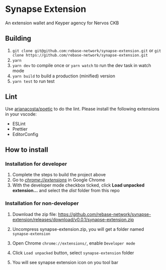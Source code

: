 # Synapse Extension

An extension wallet and Keyper agency for Nervos CKB

## Building

1. `git clone git@github.com:rebase-network/synapse-extension.git`
   or
   `git clone https://github.com/rebase-network/synapse-extension.git`
2. `yarn`
3. `yarn dev` to compile once or `yarn watch` to run the dev task in watch mode
4. `yarn build` to build a production (minified) version
5. `yarn test` to run test

## Lint

Use [arianacosta/poetic](https://github.com/arianacosta/poetic) to do the lint. Please install the following extensions in your vscode:

- ESLint
- Prettier
- EditorConfig

## How to install

### Installation for developer

1. Complete the steps to build the project above
2. Go to [_chrome://extensions_](chrome://extensions) in Google Chrome
3. With the developer mode checkbox ticked, click **Load unpacked extension...** and select the _dist_ folder from this repo

### Installation for non-developer

1. Download the zip file: https://github.com/rebase-network/synapse-extension/releases/download/v0.0.1/synapse-extension.zip

2. Uncompress synapse-extension.zip, you will get a folder named `synapse-extension`

3. Open Chrome `chrome://extensions/`, enable `Developer mode`

4. Click `Load unpacked` button, select `synapse-extension` folder

5. You will see synapse extension icon on you tool bar

